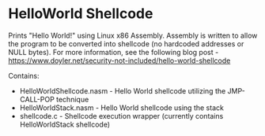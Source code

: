 # HelloWorld Shellcode
Prints "Hello World!" using Linux x86 Assembly. Assembly is written to allow the program to be converted into shellcode (no hardcoded addresses or NULL bytes).
For more information, see the following blog post - https://www.doyler.net/security-not-included/hello-world-shellcode

Contains:
* HelloWorldShellcode.nasm - Hello World shellcode utilizing the JMP-CALL-POP technique
* HelloWorldStack.nasm - Hello World shellcode using the stack
* shellcode.c - Shellcode execution wrapper (currently contains HelloWorldStack shellcode)